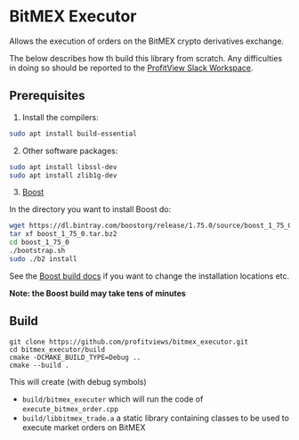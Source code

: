 # BitMEX Executor

Allows the execution of orders on the BitMEX crypto derivatives exchange.

The below describes how th build this library from scratch.  Any difficulties in doing so should be reported to the [ProfitView Slack Workspace](https://join.slack.com/t/profitviewers/shared_invite/zt-kim8mx07-WfKoRWyZmOcQq~WZizoaIA).

## Prerequisites

1. Install the compilers: 
```bash
sudo apt install build-essential
```
2. Other software packages: 
```bash
sudo apt install libssl-dev 
sudo apt install zlib1g-dev
```
3. [Boost](https://www.boost.org/doc/libs/1_75_0/)

In the directory you want to install Boost do:
```bash
wget https://dl.bintray.com/boostorg/release/1.75.0/source/boost_1_75_0.tar.bz2
tar xf boost_1_75_0.tar.bz2
cd boost_1_75_0
./bootstrap.sh
sudo ./b2 install
```
See the [Boost build docs](https://www.boost.org/doc/libs/1_75_0/more/getting_started/unix-variants.html#easy-build-and-install) if you want to change the installation locations etc.

**Note: the Boost build may take tens of minutes**
   
## Build

```
git clone https://github.com/profitviews/bitmex_executor.git
cd bitmex_executor/build
cmake -DCMAKE_BUILD_TYPE=Debug ..
cmake --build .
```

This will create (with debug symbols)
* `build/bitmex_executer` which will run the code of `execute_bitmex_order.cpp`
* `build/libbitmex_trade.a` a static library containing classes to be used to execute market orders on BitMEX
 
